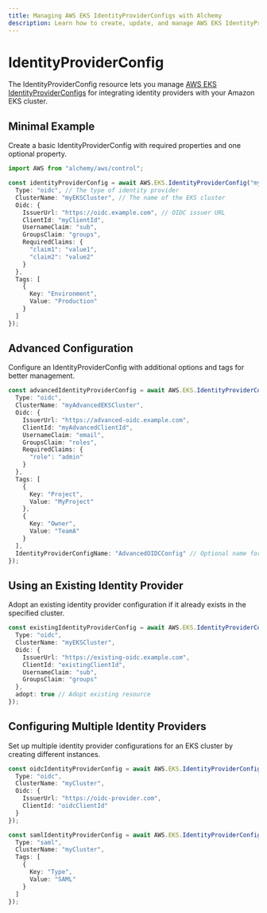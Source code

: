```yaml
---
title: Managing AWS EKS IdentityProviderConfigs with Alchemy
description: Learn how to create, update, and manage AWS EKS IdentityProviderConfigs using Alchemy Cloud Control.
---
```


# IdentityProviderConfig

The IdentityProviderConfig resource lets you manage [AWS EKS IdentityProviderConfigs](https://docs.aws.amazon.com/eks/latest/userguide/) for integrating identity providers with your Amazon EKS cluster.

## Minimal Example

Create a basic IdentityProviderConfig with required properties and one optional property.

```ts
import AWS from "alchemy/aws/control";

const identityProviderConfig = await AWS.EKS.IdentityProviderConfig("myIdentityProviderConfig", {
  Type: "oidc", // The type of identity provider
  ClusterName: "myEKSCluster", // The name of the EKS cluster
  Oidc: {
    IssuerUrl: "https://oidc.example.com", // OIDC issuer URL
    ClientId: "myClientId",
    UsernameClaim: "sub",
    GroupsClaim: "groups",
    RequiredClaims: {
      "claim1": "value1",
      "claim2": "value2"
    }
  },
  Tags: [
    {
      Key: "Environment",
      Value: "Production"
    }
  ]
});
```

## Advanced Configuration

Configure an IdentityProviderConfig with additional options and tags for better management.

```ts
const advancedIdentityProviderConfig = await AWS.EKS.IdentityProviderConfig("advancedIdentityProviderConfig", {
  Type: "oidc",
  ClusterName: "myAdvancedEKSCluster",
  Oidc: {
    IssuerUrl: "https://advanced-oidc.example.com",
    ClientId: "myAdvancedClientId",
    UsernameClaim: "email",
    GroupsClaim: "roles",
    RequiredClaims: {
      "role": "admin"
    }
  },
  Tags: [
    {
      Key: "Project",
      Value: "MyProject"
    },
    {
      Key: "Owner",
      Value: "TeamA"
    }
  ],
  IdentityProviderConfigName: "AdvancedOIDCConfig" // Optional name for the identity provider config
});
```

## Using an Existing Identity Provider

Adopt an existing identity provider configuration if it already exists in the specified cluster.

```ts
const existingIdentityProviderConfig = await AWS.EKS.IdentityProviderConfig("existingIdentityProviderConfig", {
  Type: "oidc",
  ClusterName: "myEKSCluster",
  Oidc: {
    IssuerUrl: "https://existing-oidc.example.com",
    ClientId: "existingClientId",
    UsernameClaim: "sub",
    GroupsClaim: "groups"
  },
  adopt: true // Adopt existing resource
});
```

## Configuring Multiple Identity Providers

Set up multiple identity provider configurations for an EKS cluster by creating different instances.

```ts
const oidcIdentityProviderConfig = await AWS.EKS.IdentityProviderConfig("oidcIdentityProviderConfig", {
  Type: "oidc",
  ClusterName: "myCluster",
  Oidc: {
    IssuerUrl: "https://oidc-provider.com",
    ClientId: "oidcClientId"
  }
});

const samlIdentityProviderConfig = await AWS.EKS.IdentityProviderConfig("samlIdentityProviderConfig", {
  Type: "saml",
  ClusterName: "myCluster",
  Tags: [
    {
      Key: "Type",
      Value: "SAML"
    }
  ]
});
```